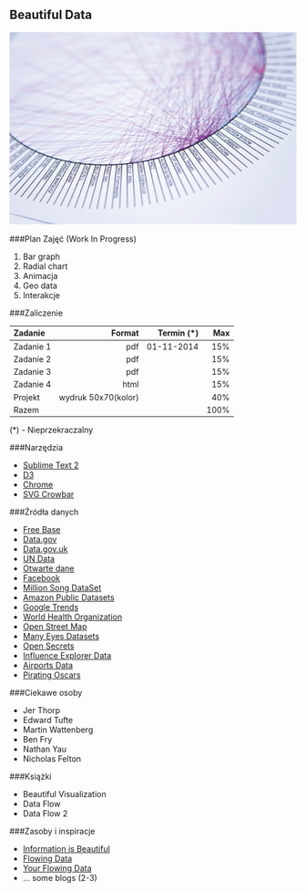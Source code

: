 ## Beautiful Data
![test image](https://github.com/kgolinski/beautiful-data/raw/master/images/tempImage.jpg)

###Plan Zajęć (Work In Progress)
1. Bar graph
2. Radial chart
3. Animacja
4. Geo data
5. Interakcje

###Zaliczenie

| Zadanie            | Format                  | Termin (*)       | Max
|:-------------------|------------------------:|-----------------:|------------------------: 
| Zadanie 1          | pdf                     | 01-11-2014       | 15%
| Zadanie 2          | pdf                     |                  | 15%
| Zadanie 3          | pdf                     |                  | 15%
| Zadanie 4          | html                    |                  | 15%
| Projekt            | wydruk 50x70(kolor)     |                  | 40%
| Razem              |                         |                  | 100%

(*) - Nieprzekraczalny

###Narzędzia
* [Sublime Text 2](http://www.sublimetext.com/2)
* [D3](http://d3js.org)
* [Chrome](http://www.google.com/intl/en/chrome/browser)
* [SVG Crowbar](http://nytimes.github.io/svg-crowbar)

###Źródła danych
* [Free Base](http://www.freebase.com)
* [Data.gov](http://www.data.gov)
* [Data.gov.uk](http://data.gov.uk)
* [UN Data](http://data.un.org)
* [Otwarte dane](http://otwartedane.pl)
* [Facebook](http://www.facebook.com/help/405183566203254)
* [Million Song DataSet](http://labrosa.ee.columbia.edu/millionsong)
* [Amazon Public Datasets](http://aws.amazon.com/publicdatasets)
* [Google Trends](http://www.google.com/trends)
* [World Health Organization](http://www.who.int/research/en)
* [Open Street Map](http://www.openstreetmap.org/export)
* [Many Eyes Datasets](http://www-958.ibm.com/software/analytics/manyeyes/datasets)
* [Open Secrets](http://www.opensecrets.org/resources/create/data.php)
* [Influence Explorer Data](http://data.influenceexplorer.com/bulk)
* [Airports Data](http://ourairports.com/data)
* [Pirating Oscars](http://waxy.org/2008/02/pirating_the_20_2)

###Ciekawe osoby
* Jer Thorp
* Edward Tufte
* Martin Wattenberg
* Ben Fry
* Nathan Yau
* Nicholas Felton

###Książki
* Beautiful Visualization
* Data Flow
* Data Flow 2

###Zasoby i inspiracje

* [Information is Beautiful](http://www.informationisbeautiful.net)
* [Flowing Data](http://flowingdata.com)
* [Your Flowing Data](http://your.flowingdata.com)
* ... some blogs (2-3)
